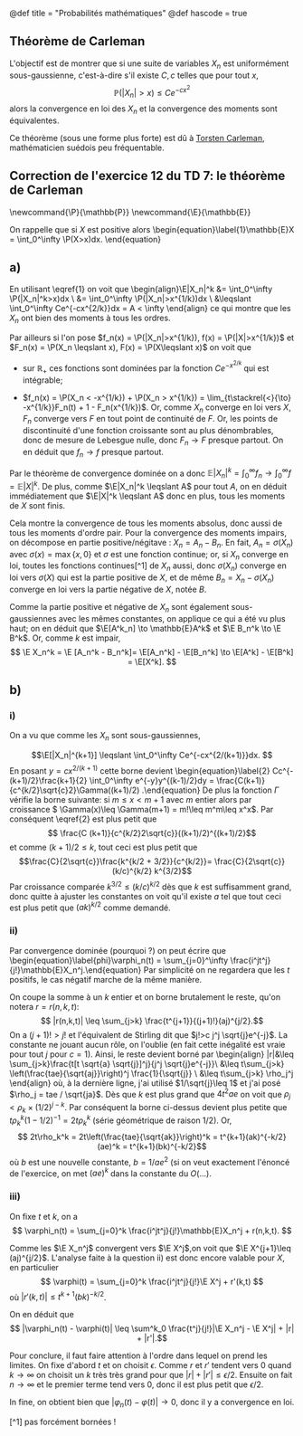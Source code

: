 @def title = "Probabilités mathématiques"
@def hascode = true


## Théorème de Carleman

L'objectif est de montrer que si une suite de variables $X_n$ est uniformément sous-gaussienne, c'est-à-dire s'il existe $C,c$ telles que pour tout $x$, 
$$\mathbb{P}(|X_n|>x)\leq Ce^{-cx^2}$$
alors la convergence en loi des $X_n$ et la convergence des moments sont équivalentes. 

Ce théorème (sous une forme plus forte) est dû à [Torsten Carleman](https://en.wikipedia.org/wiki/Torsten_Carleman), mathématicien suédois peu fréquentable. 

## Correction de l'exercice 12 du TD 7: le théorème de Carleman
\newcommand{\P}{\mathbb{P}}
\newcommand{\E}{\mathbb{E}}

On rappelle que si $X$ est positive alors 
\begin{equation}\label{1}\mathbb{E}X = \int_0^\infty \P(X>x)dx. \end{equation}

## a)

 En utilisant \eqref{1} on voit que 
\begin{align}\E|X_n|^k &= \int_0^\infty \P(|X_n|^k>x)dx \\ 
&= \int_0^\infty \P(|X_n|>x^{1/k})dx \\ 
&\leqslant \int_0^\infty Ce^{-cx^{2/k}}dx = A < \infty \end{align}
ce qui montre que les $X_n$ ont bien des moments à tous les ordres. 

Par ailleurs si l'on pose $f_n(x) = \P(|X_n|>x^{1/k}), f(x) = \P(|X|>x^{1/k})$ et $F_n(x) = \P(X_n \leqslant x), F(x) = \P(X\leqslant x)$ on voit que 

- sur $\mathbb{R}_+$ ces fonctions sont dominées par la fonction $Ce^{-x^{2/k}}$ qui est intégrable; 

- $f_n(x) = \P(X_n < -x^{1/k}) + \P(X_n > x^{1/k}) = \lim_{t\stackrel{<}{\to} -x^{1/k}}F_n(t) + 1 - F_n(x^{1/k})$. Or, comme $X_n$ converge en loi vers $X$, $F_n$ converge vers $F$ en tout point de continuité de $F$. Or, les points de discontinuité d'une fonction croissante sont au plus dénombrables, donc de mesure de Lebesgue nulle, donc $F_n \to F$ presque partout. On en déduit que $f_n \to f$ presque partout. 

Par le théorème de convergence dominée on a donc $\mathbb{E}|X_n|^k = \int_0^\infty f_n \to \int_0^\infty f = \mathbb{E}|X|^k$. De plus, comme $\E|X_n|^k \leqslant A$ pour tout $A$, on en déduit immédiatement que $\E|X|^k \leqslant A$ donc en plus, tous les moments de $X$ sont finis. 

Cela montre la convergence de tous les moments absolus, donc aussi de tous les moments d'ordre pair. Pour la convergence des moments impairs, on décompose en partie positive/négitave : $X_n = A_n - B_n$. En fait, $A_n = \sigma(X_n)$ avec $\sigma(x) = \max\{x,0\}$ et $\sigma$ est une fonction continue; or, si $X_n$ converge en loi, toutes les fonctions continues[^1] de $X_n$ aussi, donc $\sigma(X_n)$ converge en loi vers $\sigma(X)$ qui est la partie positive de $X$, et de même $B_n = X_n - \sigma(X_n)$ converge en loi vers la partie négative de $X$, notée $B$.  

Comme la partie positive et négative de $X_n$ sont également sous-gaussiennes avec les mêmes constantes, on applique ce qui a été vu plus haut; on en déduit que $\E[A^k_n] \to \mathbb{E}A^k$ et $\E B_n^k \to \E B^k$. Or, comme $k$ est impair, 
$$ \E X_n^k = \E [A_n^k - B_n^k]= \E[A_n^k] - \E[B_n^k] \to \E[A^k] - \E[B^k] = \E[X^k].  $$ 


## b)

### i) 

On a vu que comme les $X_n$ sont sous-gaussiennes, 

$$\E[|X_n|^{k+1}] \leqslant \int_0^\infty Ce^{-cx^{2/(k+1)}}dx. $$
En posant $y = cx^{2/(k+1)}$ cette borne devient 
\begin{equation}\label{2} Cc^{-(k+1)/2}\frac{k+1}{2} \int_0^\infty e^{-y}y^{(k-1)/2}dy = \frac{C(k+1)}{c^{k/2}\sqrt{c}2}\Gamma((k+1)/2) .\end{equation}
De plus la fonction $\Gamma$ vérifie la borne suivante: si $m\leqslant x < m+1$ avec $m$ entier alors par croissance $ \Gamma(x)\leq \Gamma(m+1) = m!\leq m^m\leq x^x$. Par conséquent \eqref{2} est plus petit que 
$$ \frac{C (k+1)}{c^{k/2}2\sqrt{c}}((k+1)/2)^{(k+1)/2}$$
et comme $(k+1)/2 \leq k$, tout ceci est plus petit que 
$$\frac{C}{2\sqrt{c}}\frac{k^{k/2 + 3/2}}{c^{k/2}}=  \frac{C}{2\sqrt{c}}(k/c)^{k/2} k^{3/2}$$
Par croissance comparée $k^{3/2} \leq (k/c)^{k/2}$ dès que $k$ est suffisamment grand, donc quitte à ajuster les constantes on voit qu'il existe $a$ tel que tout ceci est plus petit que $(ak)^{k/2}$ comme demandé. 

### ii) 

Par convergence dominée (pourquoi ?) on peut écrire que 
\begin{equation}\label{phi}\varphi_n(t) = \sum_{j=0}^\infty \frac{i^jt^j}{j!}\mathbb{E}X_n^j.\end{equation}
Par simplicité on ne regardera que les $t$ positifs, le cas négatif marche de la même manière. 

On coupe la somme à un $k$ entier et on borne brutalement le reste, qu'on notera $r=r(n,k,t)$: 
$$ |r(n,k,t)| \leq \sum_{j>k} \frac{t^{j+1}}{(j+1)!}(aj)^{j/2}.$$
On a $(j+1)!>j!$ et l'équivalent de Stirling dit que $j!>c j^j \sqrt{j}e^{-j}$. La constante ne jouant aucun rôle, on l'oublie (en fait cette inégalité est vraie pour tout $j$ pour $c=1$). Ainsi, le reste devient borné par 
\begin{align}
|r|&\leq \sum_{j>k}\frac{t[t \sqrt{a} \sqrt{j}]^j}{j^j \sqrt{j}e^{-j}}\\
&\leq t\sum_{j>k} \left(\frac{tae}{\sqrt{aj}}\right)^j \frac{1}{\sqrt{j}} \\
&\leq t\sum_{j>k} \rho_j^j 
\end{align}
où, à la dernière ligne, j'ai utilisé $1/\sqrt{j}\leq 1$ et j'ai posé $\rho_j = tae / \sqrt{ja}$. Dès que $k$ est plus grand que $4t^2 a e$ on voit que $\rho_j < \rho_k \times (1/2)^{j-k}$.  Par conséquent la borne ci-dessus devient plus petite que $t\rho_k^k (1 - 1/2)^{-1} = 2t\rho_k^k$ (série géométrique de raison 1/2). Or, 
$$ 2t\rho_k^k = 2t\left(\frac{tae}{\sqrt{ak}}\right)^k = t^{k+1}(ak)^{-k/2} (ae)^k = t^{k+1}(bk)^{-k/2}$$
où $b$ est une nouvelle constante, $b=1/ae^2$ (si on veut exactement l'énoncé de l'exercice, on met $(ae)^k$ dans la constante du $O(...)$. 

### iii) 

On fixe $t$ et $k$, on a 
$$ \varphi_n(t) = \sum_{j=0}^k \frac{i^jt^j}{j!}\mathbb{E}X_n^j + r(n,k,t). $$
 
Comme les $\E X_n^j$ convergent vers $\E X^j$,on voit que $\E X^{j+1}\leq (aj)^{j/2}$. L'analyse faite à la question ii) est donc encore valable pour $X$, en particulier 
$$ \varphi(t) = \sum_{j=0}^k \frac{i^jt^j}{j!}\E X^j + r'(k,t) $$
où $|r'(k,t)| \leq t^{k+1} (bk)^{-k/2}$. 

On en déduit que 
$$ |\varphi_n(t) - \varphi(t)| \leq \sum^k_0 \frac{t^j}{j!}|\E X_n^j - \E X^j| + |r| + |r'|.$$

Pour conclure, il faut faire attention à l'ordre dans lequel on prend les limites. On fixe d'abord $t$ et on choisit $\epsilon$. Comme $r$ et $r'$ tendent vers 0 quand $k\to \infty$ on choisit un $k$ très très grand pour que $|r| + |r'| \leq \epsilon/2$. Ensuite  on fait  $n\to \infty$ et le premier terme tend vers 0, donc il est plus petit que $\epsilon/2$. 

In fine, on obtient bien que $|\varphi_n(t) -  \varphi(t)| \to 0$, donc il y a convergence en loi.  


[^1] pas forcément bornées !